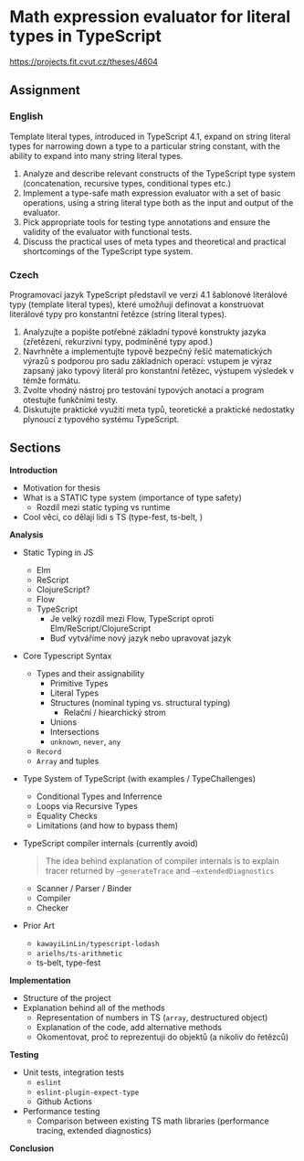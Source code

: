 # Math expression evaluator for literal types in TypeScript

https://projects.fit.cvut.cz/theses/4604

## Assignment

### English

Template literal types, introduced in TypeScript 4.1, expand on string literal types for narrowing down a type to a particular string constant, with the ability to expand into many string literal types.

1. Analyze and describe relevant constructs of the TypeScript type system (concatenation, recursive types, conditional types etc.)
2. Implement a type-safe math expression evaluator with a set of basic operations, using a string literal type both as the input and output of the evaluator.
3. Pick appropriate tools for testing type annotations and ensure the validity of the evaluator with functional tests.
4. Discuss the practical uses of meta types and theoretical and practical shortcomings of the TypeScript type system.

### Czech

Programovací jazyk TypeScript představil ve verzi 4.1 šablonové literálové typy (template literal types), které umožňují definovat a konstruovat literálové typy pro konstantní řetězce (string literal types).

1. Analyzujte a popište potřebné základní typové konstrukty jazyka (zřetězení, rekurzivní typy, podmíněné typy apod.)
2. Navrhněte a implementujte typově bezpečný řešič matematických výrazů s podporou pro sadu základních operací: vstupem je výraz zapsaný jako typový literál pro konstantní řetězec, výstupem výsledek v témže formátu.
3. Zvolte vhodný nástroj pro testování typových anotací a program otestujte funkčními testy.
4. Diskutujte praktické využití meta typů, teoretické a praktické nedostatky plynoucí z typového systému TypeScript.

## Sections

**Introduction**

- Motivation for thesis
- What is a STATIC type system (importance of type safety)
  - Rozdíl mezi static typing vs runtime 
- Cool věci, co dělají lidi s TS (type-fest, ts-belt, )

**Analysis**

- Static Typing in JS
  - Elm
  - ReScript
  - ClojureScript?
  - Flow
  - TypeScript
    - Je velký rozdíl mezi Flow, TypeScript oproti Elm/ReScript/ClojureScript 
    - Buď vytváříme nový jazyk nebo upravovat jazyk
- Core Typescript Syntax
  - Types and their assignability
    - Primitive Types
    - Literal Types
    - Structures (nominal typing vs. structural typing)
      - Relační / hiearchický strom 
    - Unions
    - Intersections
    - `unknown`, `never`, `any`
  - `Record`
  - `Array` and tuples
- Type System of TypeScript (with examples / TypeChallenges)

  - Conditional Types and Inferrence
  - Loops via Recursive Types
  - Equality Checks
  - Limitations (and how to bypass them)

- TypeScript compiler internals (currently avoid)

  > The idea behind explanation of compiler internals is to explain tracer returned by `—generateTrace` and `—extendedDiagnostics`

  - Scanner / Parser / Binder
  - Compiler
  - Checker

- Prior Art
  - `kawayiLinLin/typescript-lodash`
  - `arielhs/ts-arithmetic`
  - ts-belt, type-fest 

**Implementation**

- Structure of the project
- Explanation behind all of the methods
  - Representation of numbers in TS (`array`, destructured object)
  - Explanation of the code, add alternative methods
  - Okomentovat, proč to reprezentuji do objektů (a nikoliv do řetězců)

**Testing**

- Unit tests, integration tests
  - `eslint`
  - `eslint-plugin-expect-type`
  - Github Actions
- Performance testing
  - Comparison between existing TS math libraries (performance tracing, extended diagnostics)

**Conclusion**
